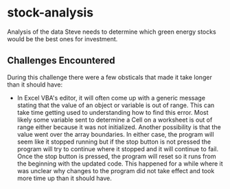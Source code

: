 # stock-analysis
Analysis of the data Steve needs to determine which green energy stocks would be the best ones for investment.

## Challenges Encountered
During this challenge there were a few obsticals that made it take longer than it should have:
- In Excel VBA's editor, it will often come up with a generic message stating that the value of an object or variable is out of range.  This can take time getting used to understanding how to find this error. Most likely some variable sent to determine a Cell on a worksheet is out of range either because it was not initialized. Another possibility is that the value went over the array boundaries.  In either case, the program will seem like it stopped running but if the stop button is not pressed the program will try to continue where it stopped and it will continue to fail. Once the stop button is pressed, the program will reset so it runs from the beginning with the updated code. This happened for a while where it was unclear why changes to the program did not take effect and took more time up than it should have.
